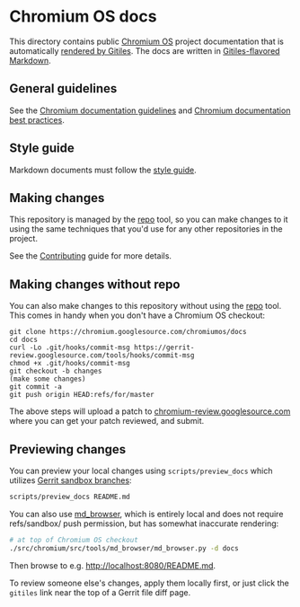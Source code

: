 # Chromium OS docs

This directory contains public [Chromium OS] project documentation that is
automatically [rendered by Gitiles]. The docs are written in [Gitiles-flavored
Markdown].

## General guidelines

See the [Chromium documentation guidelines] and [Chromium documentation best
practices].

## Style guide

Markdown documents must follow the [style guide].

## Making changes

This repository is managed by the [repo] tool, so you can make changes to it
using the same techniques that you'd use for any other repositories in the
project.

See the [Contributing] guide for more details.

## Making changes without repo

You can also make changes to this repository without using the [repo] tool. This
comes in handy when you don't have a Chromium OS checkout:

```
git clone https://chromium.googlesource.com/chromiumos/docs
cd docs
curl -Lo .git/hooks/commit-msg https://gerrit-review.googlesource.com/tools/hooks/commit-msg
chmod +x .git/hooks/commit-msg
git checkout -b changes
(make some changes)
git commit -a
git push origin HEAD:refs/for/master
```

The above steps will upload a patch to [chromium-review.googlesource.com] where
you can get your patch reviewed, and submit.

## Previewing changes

You can preview your local changes using `scripts/preview_docs` which utilizes
[Gerrit sandbox branches]:

```bash
scripts/preview_docs README.md
```

You can also use [md_browser], which is entirely local and does not require
refs/sandbox/ push permission, but has somewhat inaccurate rendering:

```bash
# at top of Chromium OS checkout
./src/chromium/src/tools/md_browser/md_browser.py -d docs
```

Then browse to e.g.
[http://localhost:8080/README.md](http://localhost:8080/README.md).

To review someone else's changes, apply them locally first, or just click the
`gitiles` link near the top of a Gerrit file diff page.

[Chromium OS]: https://www.chromium.org/chromium-os
[Contributing]: contributing.md
[rendered by Gitiles]: https://chromium.googlesource.com/chromiumos/docs/+/HEAD/
[Gerrit sandbox branches]: contributing.md#sandbox
[Gitiles-flavored Markdown]: https://gerrit.googlesource.com/gitiles/+/HEAD/Documentation/markdown.md
[Chromium documentation guidelines]: https://chromium.googlesource.com/chromium/src/+/HEAD/docs/documentation_guidelines.md
[Chromium documentation best practices]: https://chromium.googlesource.com/chromium/src/+/HEAD/docs/documentation_best_practices.md
[style guide]: https://github.com/google/styleguide/tree/gh-pages/docguide
[repo]: https://source.android.com/source/using-repo
[chromium-review.googlesource.com]: https://chromium-review.googlesource.com/
[md_browser]: https://chromium.googlesource.com/chromium/src/tools/md_browser/
